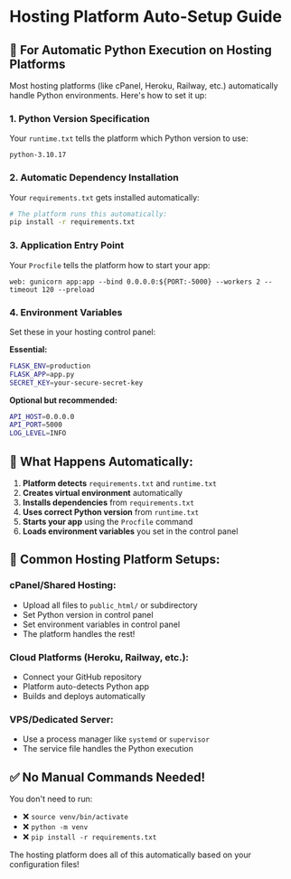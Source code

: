 # Hosting Platform Auto-Setup Guide

## 🚀 **For Automatic Python Execution on Hosting Platforms**

Most hosting platforms (like cPanel, Heroku, Railway, etc.) automatically handle Python environments. Here's how to set it up:

### 1. **Python Version Specification**
Your `runtime.txt` tells the platform which Python version to use:
```
python-3.10.17
```

### 2. **Automatic Dependency Installation**
Your `requirements.txt` gets installed automatically:
```bash
# The platform runs this automatically:
pip install -r requirements.txt
```

### 3. **Application Entry Point**
Your `Procfile` tells the platform how to start your app:
```
web: gunicorn app:app --bind 0.0.0.0:${PORT:-5000} --workers 2 --timeout 120 --preload
```

### 4. **Environment Variables** 
Set these in your hosting control panel:

**Essential:**
```bash
FLASK_ENV=production
FLASK_APP=app.py
SECRET_KEY=your-secure-secret-key
```

**Optional but recommended:**
```bash
API_HOST=0.0.0.0
API_PORT=5000
LOG_LEVEL=INFO
```

## 🎯 **What Happens Automatically:**

1. **Platform detects** `requirements.txt` and `runtime.txt`
2. **Creates virtual environment** automatically
3. **Installs dependencies** from `requirements.txt`
4. **Uses correct Python version** from `runtime.txt`
5. **Starts your app** using the `Procfile` command
6. **Loads environment variables** you set in the control panel

## 🔧 **Common Hosting Platform Setups:**

### **cPanel/Shared Hosting:**
- Upload all files to `public_html/` or subdirectory
- Set Python version in control panel
- Set environment variables in control panel
- The platform handles the rest!

### **Cloud Platforms (Heroku, Railway, etc.):**
- Connect your GitHub repository
- Platform auto-detects Python app
- Builds and deploys automatically

### **VPS/Dedicated Server:**
- Use a process manager like `systemd` or `supervisor`
- The service file handles the Python execution

## ✅ **No Manual Commands Needed!**

You don't need to run:
- ❌ `source venv/bin/activate`
- ❌ `python -m venv`
- ❌ `pip install -r requirements.txt`

The hosting platform does all of this automatically based on your configuration files!
